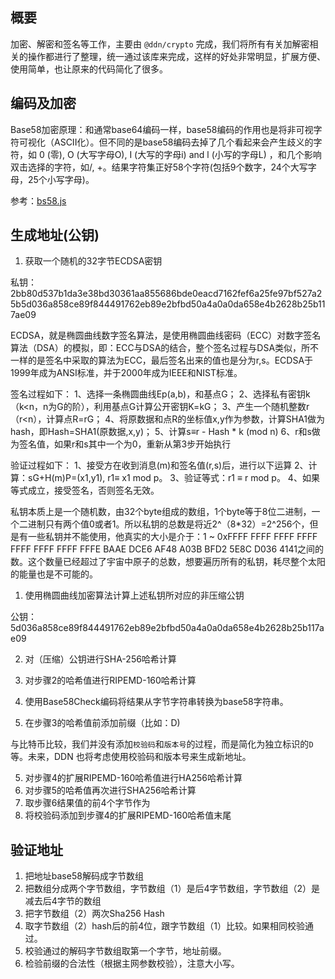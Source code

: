 ## 概要

加密、解密和签名等工作，主要由 `@ddn/crypto` 完成，我们将所有有关加解密相关的操作都进行了整理，统一通过该库来完成，这样的好处非常明显，扩展方便、使用简单，也让原来的代码简化了很多。

## 编码及加密

Base58加密原理：和通常base64编码一样，base58编码的作用也是将非可视字符可视化（ASCII化）。但不同的是base58编码去掉了几个看起来会产生歧义的字符，如 0 (零), O (大写字母O), I (大写的字母i) and l (小写的字母L) ，和几个影响双击选择的字符，如/, +。结果字符集正好58个字符(包括9个数字，24个大写字母，25个小写字母)。

参考：[bs58.js](../packages/crypto/src/base58check/bs58.js)

## 生成地址(公钥)

1. 获取一个随机的32字节ECDSA密钥

私钥：
2bb80d537b1da3e38bd30361aa855686bde0eacd7162fef6a25fe97bf527a25b5d036a858ce89f844491762eb89e2bfbd50a4a0a0da658e4b2628b25b117ae09

ECDSA，就是椭圆曲线数字签名算法，是使用椭圆曲线密码（ECC）对数字签名算法（DSA）的模拟，即：ECC与DSA的结合，整个签名过程与DSA类似，所不一样的是签名中采取的算法为ECC，最后签名出来的值也是分为r,s。ECDSA于1999年成为ANSI标准，并于2000年成为IEEE和NIST标准。

签名过程如下：
1、选择一条椭圆曲线Ep(a,b)，和基点G；
2、选择私有密钥k（k<n，n为G的阶），利用基点G计算公开密钥K=kG；
3、产生一个随机整数r（r<n），计算点R=rG；
4、将原数据和点R的坐标值x,y作为参数，计算SHA1做为hash，即Hash=SHA1(原数据,x,y)；
5、计算s≡r - Hash * k (mod n)
6、r和s做为签名值，如果r和s其中一个为0，重新从第3步开始执行

验证过程如下：
1、接受方在收到消息(m)和签名值(r,s)后，进行以下运算
2、计算：sG+H(m)P=(x1,y1), r1≡ x1 mod p。
3、验证等式：r1 ≡ r mod p。
4、如果等式成立，接受签名，否则签名无效。

私钥本质上是一个随机数，由32个byte组成的数组，1个byte等于8位二进制，一个二进制只有两个值0或者1。所以私钥的总数是将近2^（8*32）=2^256个，但是有一些私钥并不能使用，他真实的大小是介于：1 ~ 0xFFFF FFFF FFFF FFFF FFFF FFFF FFFF FFFE BAAE DCE6 AF48 A03B BFD2 5E8C D036 4141之间的数。这个数量已经超过了宇宙中原子的总数，想要遍历所有的私钥，耗尽整个太阳的能量也是不可能的。

1. 使用椭圆曲线加密算法计算上述私钥所对应的非压缩公钥

公钥：
5d036a858ce89f844491762eb89e2bfbd50a4a0a0da658e4b2628b25b117ae09

2. 对（压缩）公钥进行SHA-256哈希计算

3. 对步骤2的哈希值进行RIPEMD-160哈希计算

4. 使用Base58Check编码将结果从字节字符串转换为base58字符串。

5. 在步骤3的哈希值前添加前缀（比如：D)

与比特币比较，我们并没有添加`校验码`和`版本号`的过程，而是简化为独立标识的`D`等。未来，DDN 也将考虑使用校验码和版本号来生成新地址。

5. 对步骤4的扩展RIPEMD-160哈希值进行HA256哈希计算
6. 对步骤5的哈希值再次进行SHA256哈希计算
7. 取步骤6结果值的前4个字节作为
8. 将校验码添加到步骤4的扩展RIPEMD-160哈希值末尾

## 验证地址

1. 把地址base58解码成字节数组
2. 把数组分成两个字节数组，字节数组（1）是后4字节数组，字节数组（2）是减去后4字节的数组
3. 把字节数组（2）两次Sha256 Hash
4. 取字节数组（2）hash后的前4位，跟字节数组（1）比较。如果相同校验通过。
5. 校验通过的解码字节数组取第一个字节，地址前缀。
6. 检验前缀的合法性（根据主网参数校验），注意大小写。

